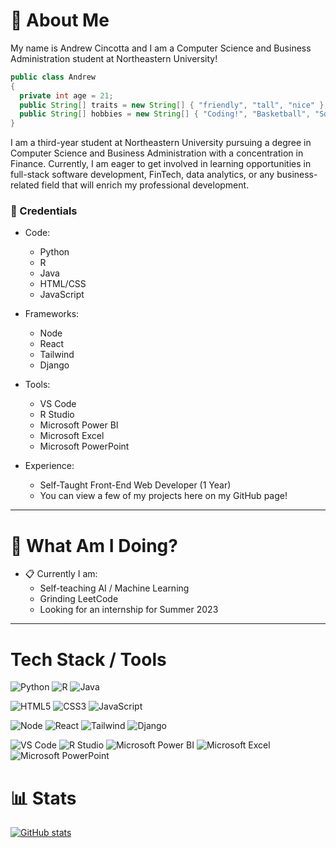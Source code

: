 # :postbox: About Me
My name is Andrew Cincotta and I am a Computer Science and Business Administration student at Northeastern University!

```java
public class Andrew
{
  private int age = 21;
  public String[] traits = new String[] { "friendly", "tall", "nice" };
  public String[] hobbies = new String[] { "Coding!", "Basketball", "Socializing", "Discrete Mathematics", "Chess" };
}
```

I am a third-year student at Northeastern University pursuing a degree in Computer Science and Business Administration with a concentration in Finance. 
Currently, I am eager to get involved in learning opportunities in full-stack software development, FinTech, data analytics, or any business-related field that will enrich my professional development.

### :briefcase: Credentials

- Code:
  - Python
  - R
  - Java
  - HTML/CSS
  - JavaScript
  
- Frameworks:
  - Node
  - React
  - Tailwind
  - Django

- Tools:
  - VS Code
  - R Studio
  - Microsoft Power BI
  - Microsoft Excel
  - Microsoft PowerPoint

- Experience:
  - Self-Taught Front-End Web Developer (1 Year)
  - You can view a few of my projects here on my GitHub page!
-----

# :round_pushpin: What Am I Doing?
- :clipboard: Currently I am:
  - Self-teaching AI / Machine Learning
  - Grinding LeetCode
  - Looking for an internship for Summer 2023
-----

# Tech Stack / Tools
![Python](https://img.shields.io/badge/Python-3776AB?style=for-the-badge&logo=python&logoColor=white)
![R](https://img.shields.io/badge/R-276DC3?style=for-the-badge&logo=r&logoColor=white)
![Java](https://img.shields.io/badge/Java-ED8B00?style=for-the-badge&logo=java&logoColor=white)

![HTML5](https://img.shields.io/badge/-HTML5-%23E44D27?style=flat-square&logo=html5&logoColor=ffffff)
![CSS3](https://img.shields.io/badge/-CSS3-%231572B6?style=flat-square&logo=css3)
![JavaScript](https://img.shields.io/badge/-JavaScript-%23F7DF1C?style=flat-square&logo=javascript&logoColor=000000&labelColor=%23F7DF1C&color=%23FFCE5A)

![Node](https://img.shields.io/badge/Node.js-339933?style=for-the-badge&logo=nodedotjs&logoColor=white)
![React](https://img.shields.io/badge/React-20232A?style=for-the-badge&logo=react&logoColor=61DAFB)
![Tailwind](https://img.shields.io/badge/Tailwind_CSS-38B2AC?style=for-the-badge&logo=tailwind-css&logoColor=white)
![Django](https://img.shields.io/badge/Django-092E20?style=for-the-badge&logo=django&logoColor=white)

![VS Code](https://img.shields.io/badge/Visual_Studio_Code-0078D4?style=for-the-badge&logo=visual%20studio%20code&logoColor=white)
![R Studio](https://img.shields.io/badge/RStudio-75AADB?style=for-the-badge&logo=RStudio&logoColor=white)
![Microsoft Power BI](https://img.shields.io/badge/power_bi-F2C811?style=for-the-badge&logo=powerbi&logoColor=black)
![Microsoft Excel](https://img.shields.io/badge/Microsoft_Excel-217346?style=for-the-badge&logo=microsoft-excel&logoColor=white)
![Microsoft PowerPoint](https://img.shields.io/badge/Microsoft_PowerPoint-B7472A?style=for-the-badge&logo=microsoft-powerpoint&logoColor=white)


# :bar_chart: Stats
[![GitHub stats](https://github-readme-stats.vercel.app/api?username=andrewcincotta)](https://github.com/anuraghazra/github-readme-stats)
